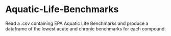# Aquatic-Life-Benchmarks
Read a .csv containing EPA Aquatic Life Benchmarks and produce a dataframe of the lowest acute and chronic benchmarks for each compound.
